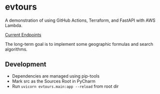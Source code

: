 # evtours 

A demonstration of using GitHub Actions, Terraform, and FastAPI with AWS Lambda. 

[Current Endpoints](https://rg4rw2mfdbv2lw5gsxvfkfeb7e0zucki.lambda-url.us-east-2.on.aws/docs)

The long-term goal is to implement some geographic formulas and search algorithms.

## Development

- Dependencies are managed using pip-tools
- Mark src as the Sources Root in PyCharm
- Run `uvicorn evtours.main:app --reload` from root dir
